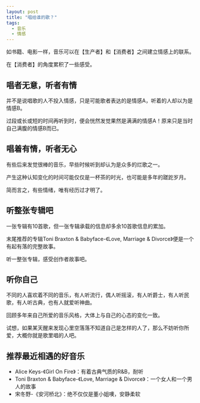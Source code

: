 ```yaml
---
layout: post
title: "唱给谁的歌？"
tags: 
  - 音乐
  - 情感
---
```


如书籍、电影一样，音乐可以在【生产者】和【消费者】之间建立情感上的联系。

在【消费者】的角度累积了一些感受。

## 唱者无意，听者有情

并不是说唱歌的人不投入情感，只是可能歌者表达的是情感A，听着的人却以为是情感B。

过段或长或短的时间再听到时，便会恍然发觉果然是满满的情感A！原来只是当时自己满腹的情感B而已。

## 唱着有情，听者无心

有些后来发觉很棒的音乐，早些时候听到却认为是众多的烂歌之一。

产生这种认知变化的时间可能仅仅是一杯茶的时光，也可能是多年的蹉跎岁月。

简而言之，有些情绪，唯有经历过才明了。

## 听整张专辑吧

一张专辑有10首歌，但一张专辑承载的信息却多余10首歌信息的累加。

末尾推荐的专辑Toni Braxton & Babyface-《Love, Marriage‎ & Divorce》便是一个有起有落的完整故事。

听一整张专辑，感受创作者故事吧。

## 听你自己

不同的人喜欢着不同的音乐，有人听流行，偶人听摇滚，有人听爵士，有人听民歌，有人听古典，也有人就爱听神曲。

回顾多年来自己所爱的音乐风格，大体上与自己的心态的变化一致。

试想，如果某天醒来发现心里空落落不知道自己是怎样的人了，那么不妨听你所爱，大概你就是歌里唱的人吧。


## 推荐最近相遇的好音乐


* Alice Keys-《Girl On Fire》：有着古典气质的R&B，耐听
* Toni Braxton & Babyface-《Love, Marriage‎ & Divorce》：一个女人和一个男人的故事
* 宋冬野-《安河桥北》：绝不仅仅是董小姐噢，安静柔软





